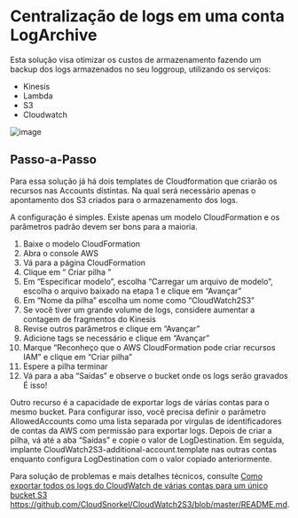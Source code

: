 # Centralização de logs em uma conta LogArchive

Esta solução visa otimizar os custos de armazenamento fazendo um backup dos logs armazenados no seu loggroup, utilizando os serviços:
* Kinesis
* Lambda
* S3
* Cloudwatch
  
![image](https://github.com/Guto-Haziro/Projects/assets/118192092/b51e5801-3739-464b-b502-30b8b6958f2c)

## Passo-a-Passo

Para essa solução já há dois templates de Cloudformation que criarão os recursos nas Accounts distintas. Na qual será necessário apenas o apontamento dos S3 criados para o armazenamento dos logs.

A configuração é simples. Existe apenas um modelo CloudFormation e os parâmetros padrão devem ser bons para a maioria.

1. Baixe o modelo CloudFormation
2. Abra o console AWS
3. Vá para a página CloudFormation
4. Clique em “ Criar pilha ”
5. Em “Especificar modelo”, escolha “Carregar um arquivo de modelo”, escolha o arquivo baixado na etapa 1 e clique em “Avançar”
6. Em “Nome da pilha” escolha um nome como “CloudWatch2S3”
7. Se você tiver um grande volume de logs, considere aumentar a contagem de fragmentos do Kinesis
8. Revise outros parâmetros e clique em “Avançar”
9. Adicione tags se necessário e clique em “Avançar”
10. Marque “Reconheço que o AWS CloudFormation pode criar recursos IAM” e clique em “Criar pilha”
11. Espere a pilha terminar
12. Vá para a aba “Saídas” e observe o bucket onde os logs serão gravados
É isso!


Outro recurso é a capacidade de exportar logs de várias contas para o mesmo bucket. Para configurar isso, você precisa definir o parâmetro AllowedAccounts como uma lista separada por vírgulas de identificadores de contas da AWS com permissão para exportar logs. Depois de criar a pilha, vá até a aba “Saídas” e copie o valor de LogDestination. Em seguida, implante CloudWatch2S3-additional-account.template nas outras contas enquanto configura LogDestination com o valor copiado anteriormente.

Para solução de problemas e mais detalhes técnicos, consulte [Como exportar todos os logs do CloudWatch de várias contas para um único bucket S3 ](https://github.com/CloudSnorkel/CloudWatch2S3/blob/master/README.md)https://github.com/CloudSnorkel/CloudWatch2S3/blob/master/README.md.


